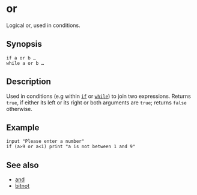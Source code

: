 # or 

Logical or, used in conditions.

## Synopsis

```basic
if a or b …
while a or b …
```

## Description

Used in conditions (e.g within [```if```](if.html) or [```while```](while.html)) to join two expressions. Returns ```true```, if either its left or its right or both arguments are ```true```; returns ```false``` otherwise.

## Example

```basic
input "Please enter a number"
if (a>9 or a<1) print "a is not between 1 and 9"
```

## See also

 * [and](and.html)
 * [bitnot](bitnot.html)
 

